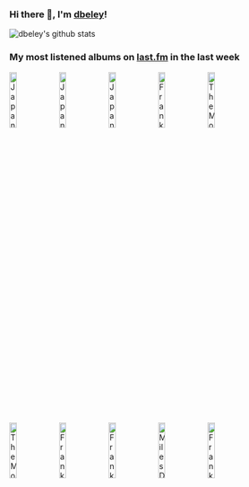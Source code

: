 ### Hi there 👋, I'm [dbeley](https://dbeley.ovh/en)!

![dbeley's github stats](https://github-readme-stats.vercel.app/api?username=dbeley)

### My most listened albums on [last.fm](https://www.last.fm/user/d_beley) in the last week

[<img src='https://lastfm.freetls.fastly.net/i/u/300x300/cbf1dee4189770223d517c4e2b4b6d2e.jpg' width='16%' height='16%' alt='Japanese Breakfast - Soft Sounds From Another Planet'>](https://www.last.fm/music/japanese%2bbreakfast/soft%2bsounds%2bfrom%2banother%2bplanet)&nbsp;
[<img src='https://lastfm.freetls.fastly.net/i/u/300x300/22fe169065701d4d95dcc1a0f8b93b90.jpg' width='16%' height='16%' alt='Japanese Breakfast - Psychopomp'>](https://www.last.fm/music/japanese%2bbreakfast/psychopomp)&nbsp;
[<img src='https://lastfm.freetls.fastly.net/i/u/300x300/0eaa26428a030e5fd44677e2275b47d5.png' width='16%' height='16%' alt='Japanese Breakfast - Jubilee'>](https://www.last.fm/music/japanese%2bbreakfast/jubilee)&nbsp;
[<img src='https://lastfm.freetls.fastly.net/i/u/300x300/b7bda34651c841f0a4d2872290bb5687.jpg' width='16%' height='16%' alt='Frank Zappa - Joe’s Garage: Acts I, II & III'>](https://www.last.fm/music/frank%2bzappa/joe%25e2%2580%2599s%2bgarage%253a%2bacts%2bi%252c%2bii%2b%2526%2biii)&nbsp;
[<img src='https://lastfm.freetls.fastly.net/i/u/300x300/3eef98ce2bb343278acfe3a218a4324f.png' width='16%' height='16%' alt='The Mothers of Invention - We’re Only In It For The Money'>](https://www.last.fm/music/the%2bmothers%2bof%2binvention/we%25e2%2580%2599re%2bonly%2bin%2bit%2bfor%2bthe%2bmoney)&nbsp;
<br>
[<img src='https://lastfm.freetls.fastly.net/i/u/300x300/df55741806685f10cb8600493c60ab64.jpg' width='16%' height='16%' alt='The Mothers of Invention - Roxy & Elsewhere'>](https://www.last.fm/music/the%2bmothers%2bof%2binvention/roxy%2b%2526%2belsewhere)&nbsp;
[<img src='https://lastfm.freetls.fastly.net/i/u/300x300/33287735dc9f4e9893ed26d9fc30f137.jpg' width='16%' height='16%' alt='Frank Zappa - Apostrophe (’)'>](https://www.last.fm/music/frank%2bzappa/apostrophe%2b%2528%25e2%2580%2599%2529)&nbsp;
[<img src='https://lastfm.freetls.fastly.net/i/u/300x300/ff3af74a2533a4a441a272fac58143e1.jpg' width='16%' height='16%' alt='Frank Zappa - One Size Fits All'>](https://www.last.fm/music/frank%2bzappa/one%2bsize%2bfits%2ball)&nbsp;
[<img src='https://lastfm.freetls.fastly.net/i/u/300x300/6c4bd4762da94373bb3dee299296246b.jpg' width='16%' height='16%' alt='Miles Davis - Get Up With It'>](https://www.last.fm/music/miles%2bdavis/get%2bup%2bwith%2bit)&nbsp;
[<img src='https://lastfm.freetls.fastly.net/i/u/300x300/881bd27191543eef056663b1b6d95639.jpg' width='16%' height='16%' alt='Frank Zappa - Over-Nite Sensation'>](https://www.last.fm/music/frank%2bzappa/over-nite%2bsensation)&nbsp;
<br>
